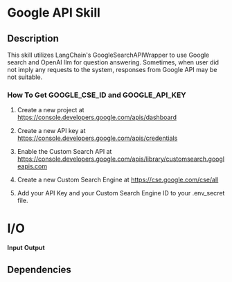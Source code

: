 # Google API Skill

## Description

This skill utilizes LangChain's GoogleSearchAPIWrapper to use Google search and OpenAI llm for question answering.
Sometimes, when user did not imply any requests to the system, responses from Google API may be not suitable.

### How To Get GOOGLE_CSE_ID and GOOGLE_API_KEY

1. Create a new project at https://console.developers.google.com/apis/dashboard

2. Create a new API key at https://console.developers.google.com/apis/credentials

3. Enable the Custom Search API at https://console.developers.google.com/apis/library/customsearch.googleapis.com

4. Create a new Custom Search Engine at https://cse.google.com/cse/all

5. Add your API Key and your Custom Search Engine ID to your .env_secret file.

# I/O
**Input**
**Output**

## Dependencies